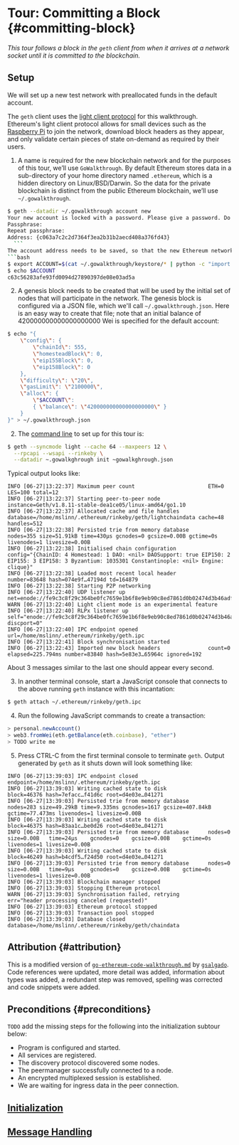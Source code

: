# Tour: Committing a Block {#committing-block}

_This tour follows a block in the `geth` client from when it arrives at a network socket until it is committed to the blockchain._

## Setup

We will set up a new test network with preallocated funds in the default account.

The `geth` client uses the [light client protocol](https://github.com/ethereum/wiki/wiki/Light-client-protocol) for this walkthrough. Ethereum&apos;s light client protocol allows for small devices such as the [Raspberry Pi](https://www.rs-online.com/designspark/exploring-ethereum-with-raspberry-pi-part-1-getting-started) to join the network, download block headers as they appear, and only validate certain pieces of state on-demand as required by their users.

1. A name is required for the new blockchain network and for the purposes of this tour, we’ll use `GoWalkthrough`. By default Ethereum stores data in a sub-directory of your home directory named `.ethereum`, which is a hidden directory on Linux/BSD/Darwin. So the data for the private blockchain is distinct from the public Ethereum blockchain, we’ll use `~/.gowalkthrough`.
  ```bash
  $ geth --datadir ~/.gowalkthrough account new
  Your new account is locked with a password. Please give a password. Do not forget this password.
  Passphrase:
  Repeat passphrase:
  Address: {c063a7c2c2d7364f3ea2b31b2aecd408a376fd43}
    ```
  The account address needs to be saved, so that the new Ethereum network can be initialized with preallocated funds. Here is a bash script that saves the address in an environment variable called `ACCOUNT`:
  ```bash
  $ export ACCOUNT=$(cat ~/.gowalkthrough/keystore/* | python -c "import sys, json; print json.load(sys.stdin)['address']")
  $ echo $ACCOUNT
c63c56283afe93fd0094d27890397de08e03ad5a
   ```

2. A genesis block needs to be created that will be used by the initial set of nodes that will participate in the network. The genesis block is configured via a JSON file, which we'll call `~/.gowalkthrough.json`. Here is an easy way to create that file; note that an initial balance of 420000000000000000000 Wei is specified for the default account:
```bash
$ echo "{
    \"config\": {
        \"chainId\": 555,
        \"homesteadBlock\": 0,
        \"eip155Block\": 0,
        \"eip158Block\": 0
    },
    \"difficulty\": \"20\",
    \"gasLimit\": \"2100000\",
    \"alloc\": {
        \"$ACCOUNT\":
        { \"balance\": \"420000000000000000000\" }
    }
}" > ~/.gowalkthrough.json
```

2. The [command line](https://github.com/ethereum/go-ethereum/wiki/Command-Line-Options) to set up for this tour is:

  ```bash
  $ geth --syncmode light --cache 64 --maxpeers 12 \
    --rpcapi --wsapi --rinkeby \
    --datadir ~.gowalkghrough init ~gowalkghrough.json
  ```
  
  Typical output looks like:
  ```
  INFO [06-27|13:22:37] Maximum peer count                       ETH=0 LES=100 total=12
  INFO [06-27|13:22:37] Starting peer-to-peer node               instance=Geth/v1.8.11-stable-dea1ce05/linux-amd64/go1.10
  INFO [06-27|13:22:37] Allocated cache and file handles         database=/home/mslinn/.ethereum/rinkeby/geth/lightchaindata cache=48 handles=512
  INFO [06-27|13:22:38] Persisted trie from memory database      nodes=355 size=51.91kB time=430µs gcnodes=0 gcsize=0.00B gctime=0s livenodes=1 livesize=0.00B
  INFO [06-27|13:22:38] Initialised chain configuration          config="{ChainID: 4 Homestead: 1 DAO: <nil> DAOSupport: true EIP150: 2 EIP155: 3 EIP158: 3 Byzantium: 1035301 Constantinople: <nil> Engine: clique}"
  INFO [06-27|13:22:38] Loaded most recent local header          number=83648 hash=074e9f…47194d td=164879
  INFO [06-27|13:22:38] Starting P2P networking
  INFO [06-27|13:22:40] UDP listener up                          net=enode://fe9c3c8f29c364be0fc7659e1b6f8e9eb90c8ed7861d0b02474d3b46adff1581cc6f4be61a8769da087449358c24a2642cebd3a6797ce49bdeeca087ceea836c@[::]:30303
  WARN [06-27|13:22:40] Light client mode is an experimental feature
  INFO [06-27|13:22:40] RLPx listener up                         self="enode://fe9c3c8f29c364be0fc7659e1b6f8e9eb90c8ed7861d0b02474d3b46adff1581cc6f4be61a8769da087449358c24a2642cebd3a6797ce49bdeeca087ceea836c@[::]:30303?discport=0"
  INFO [06-27|13:22:40] IPC endpoint opened                      url=/home/mslinn/.ethereum/rinkeby/geth.ipc
  INFO [06-27|13:22:41] Block synchronisation started
  INFO [06-27|13:22:43] Imported new block headers               count=0 elapsed=225.794ms number=83840 hash=5e83e3…65964c ignored=192
  ```
  
  About 3 messages similar to the last one should appear every second.
  
3. In another terminal console, start a JavaScript console that connects to the above running `geth` instance with this incantation:
  
  ```bash
  $ geth attach ~/.ethereum/rinkeby/geth.ipc
  ```

4. Run the following JavaScript commands to create a transaction:
```javascript
> personal.newAccount()
> web3.fromWei(eth.getBalance(eth.coinbase), "ether")
> TODO write me
```
  
5. Press CTRL-C from the first terminal console to terminate `geth`. Output generated by `geth` as it shuts down will look something like:
  ```
  INFO [06-27|13:39:03] IPC endpoint closed                      endpoint=/home/mslinn/.ethereum/rinkeby/geth.ipc
  INFO [06-27|13:39:03] Writing cached state to disk             block=46376 hash=7efacc…f41d6c root=d4e03e…041271
  INFO [06-27|13:39:03] Persisted trie from memory database      nodes=283 size=49.29kB time=9.335ms gcnodes=1617 gcsize=407.84kB gctime=77.473ms livenodes=1 livesize=0.00B
  INFO [06-27|13:39:03] Writing cached state to disk             block=46375 hash=83aa1c…be0d26 root=d4e03e…041271
  INFO [06-27|13:39:03] Persisted trie from memory database      nodes=0   size=0.00B   time=24µs    gcnodes=0    gcsize=0.00B    gctime=0s       livenodes=1 livesize=0.00B
  INFO [06-27|13:39:03] Writing cached state to disk             block=46249 hash=b4cdf5…f24d50 root=d4e03e…041271
  INFO [06-27|13:39:03] Persisted trie from memory database      nodes=0   size=0.00B   time=9µs     gcnodes=0    gcsize=0.00B    gctime=0s       livenodes=1 livesize=0.00B
  INFO [06-27|13:39:03] Blockchain manager stopped
  INFO [06-27|13:39:03] Stopping Ethereum protocol
  WARN [06-27|13:39:03] Synchronisation failed, retrying         err="header processing canceled (requested)"
  INFO [06-27|13:39:03] Ethereum protocol stopped
  INFO [06-27|13:39:03] Transaction pool stopped
  INFO [06-27|13:39:03] Database closed                          database=/home/mslinn/.ethereum/rinkeby/geth/chaindata
  ```
  
## Attribution {#attribution}
This is a modified version of [`go-ethereum-code-walkthrough.md`](https://gist.github.com/gsalgado/16a67aa51207f87e259a7007a2e8d274) by [`gsalgado`](https://github.com/gsalgado). Code references were updated, more detail was added, information about types was added, a redundant step was removed, spelling was corrected and code snippets were added.

## Preconditions {#preconditions}
`TODO` add the missing steps for the following into the initialization subtour below:
* Program is configured and started.
* All services are registered.
* The discovery protocol discovered some nodes.
* The peermanager successfully connected to a node.
* An encrypted multiplexed session is established.
* We are waiting for ingress data in the peer connection.

## [Initialization](initialization.md#initialization)

## [Message Handling](handling.md#handling)
